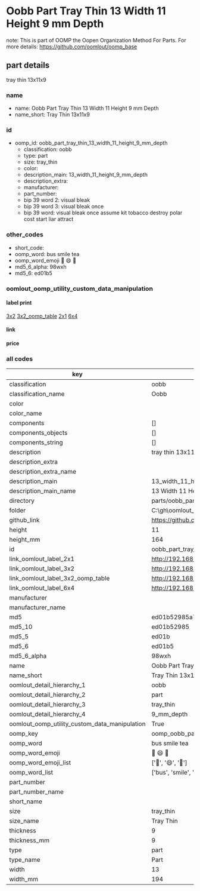 # Oobb Part Tray Thin 13 Width 11 Height 9 mm Depth  

note: This is part of OOMP the Oopen Organization Method For Parts. For more details: https://github.com/oomlout/oomp_base

##  part details
  



tray thin 13x11x9



### name
* name: Oobb Part Tray Thin 13 Width 11 Height 9 mm Depth
* name_short: Tray Thin 13x11x9 
### id
* oomp_id: oobb_part_tray_thin_13_width_11_height_9_mm_depth
  * classification: oobb
  * type: part
  * size: tray_thin
  * color: 
  * description_main: 13_width_11_height_9_mm_depth
  * description_extra: 
  * manufacturer: 
  * part_number: 
  * bip 39 word 2: visual bleak
  * bip 39 word 3: visual bleak once
  * bip 39 word: visual bleak once assume kit tobacco destroy polar cost start liar attract

### other_codes
* short_code: 
* oomp_word: bus smile tea
* oomp_word_emoji :bus: :smile: :tea:
* md5_6_alpha: 98wxh
* md5_6: ed01b5






### oomlout_oomp_utility_custom_data_manipulation
#### label print
[3x2](http://192.168.1.245:1112/?label=oomp%2098wxh)
[3x2_oomp_table](http://192.168.1.108:1112/?label=oomp%2098wxh)
[2x1](http://192.168.1.242:1112/?label=oomp%2098wxh)
[6x4](http://192.168.1.55:1112/?label=oomp%2098wxh)    

#### link

                              

#### price







### all codes 
| key | value |  
| --- | --- |  
| classification | oobb |  
| classification_name | Oobb |  
| color |  |  
| color_name |  |  
| components | [] |  
| components_objects | [] |  
| components_string | [] |  
| description | tray thin 13x11x9 |  
| description_extra |  |  
| description_extra_name |  |  
| description_main | 13_width_11_height_9_mm_depth |  
| description_main_name | 13 Width 11 Height 9 mm Depth |  
| directory | parts/oobb_part_tray_thin_13_width_11_height_9_mm_depth |  
| folder | C:\gh\oomlout_oobb_version_4_generated_parts\parts\oobb_part_tray_thin_13_width_11_height_9_mm_depth |  
| github_link | https://github.com/oomlout/oomlout_oomp_part_src/tree/main/parts/oobb_part_tray_thin_13_width_11_height_9_mm_depth |  
| height | 11 |  
| height_mm | 164 |  
| id | oobb_part_tray_thin_13_width_11_height_9_mm_depth |  
| link_oomlout_label_2x1 | http://192.168.1.242:1112/?label=oomp%2098wxh |  
| link_oomlout_label_3x2 | http://192.168.1.245:1112/?label=oomp%2098wxh |  
| link_oomlout_label_3x2_oomp_table | http://192.168.1.108:1112/?label=oomp%2098wxh |  
| link_oomlout_label_6x4 | http://192.168.1.55:1112/?label=oomp%2098wxh |  
| manufacturer |  |  
| manufacturer_name |  |  
| md5 | ed01b52985a767878cbd70df3505e7a7 |  
| md5_10 | ed01b52985 |  
| md5_5 | ed01b |  
| md5_6 | ed01b5 |  
| md5_6_alpha | 98wxh |  
| name | Oobb Part Tray Thin 13 Width 11 Height 9 mm Depth |  
| name_short | Tray Thin 13x11x9  |  
| oomlout_detail_hierarchy_1 | oobb |  
| oomlout_detail_hierarchy_2 | part |  
| oomlout_detail_hierarchy_3 | tray_thin |  
| oomlout_detail_hierarchy_4 | 9_mm_depth |  
| oomlout_oomp_utility_custom_data_manipulation | True |  
| oomp_key | oomp_oobb_part_tray_thin_13_width_11_height_9_mm_depth |  
| oomp_word | bus smile tea |  
| oomp_word_emoji | :bus: :smile: :tea: |  
| oomp_word_emoji_list | [':bus:', ':smile:', ':tea:'] |  
| oomp_word_list | ['bus', 'smile', 'tea'] |  
| part_number |  |  
| part_number_name |  |  
| short_name |  |  
| size | tray_thin |  
| size_name | Tray Thin |  
| thickness | 9 |  
| thickness_mm | 9 |  
| type | part |  
| type_name | Part |  
| width | 13 |  
| width_mm | 194 |  
